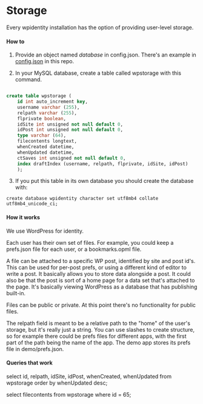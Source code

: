 # Storage

Every wpidentity installation has the option of providing user-level storage.

#### How to

1. Provide an object named <i>database</i> in config.json. There's an example in <a href="https://github.com/scripting/wpIdentity/blob/main/config.json">config.json</a> in this repo.

2. In your MySQL database, create a table called wpstorage with this command. 

```SQL

create table wpstorage (	id int auto_increment key, 	username varchar (255), 	relpath varchar (255), 	flprivate boolean,	idSite int unsigned not null default 0,	idPost int unsigned not null default 0,	type varchar (64),	filecontents longtext,	whenCreated datetime, 	whenUpdated datetime, 	ctSaves int unsigned not null default 0,	index draftIndex (username, relpath, flprivate, idSite, idPost)	);

```

3. If you put this table in its own database you should create the database with:

`create database wpidentity character set utf8mb4 collate utf8mb4_unicode_ci;`

#### How it works

We use WordPress for identity.

Each user has their own set of files. For example, you could keep a prefs.json file for each user, or a bookmarks.opml file. 

A file can be attached to a specific WP post, identified by site and post id's. This can be used for per-post prefs, or using a different kind of editor to write a post. It basically allows you to store data alongside a post. It could also be that the post is sort of a home page for a data set that's attached to the page. It's basically viewing WordPress as a database that has publishing built-in. 

Files can be public or private. At this point there's no functionality for public files.

The relpath field is meant to be a relative path to the "home" of the user's storage, but it's really just a string. You can use slashes to create structure, so for example there could be prefs files for different apps, with the first part of the path being the name of the app. The demo app stores its prefs file in demo/prefs.json. 

#### Queries that work

select id, relpath, idSite, idPost, whenCreated, whenUpdated from wpstorage order by whenUpdated desc;

select filecontents from wpstorage where id = 65;

